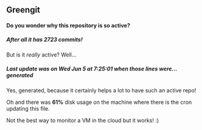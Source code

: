## Greengit

#### Do you wonder why this repository is so active?

##### After all it has 2723 commits!

But is it *really* active? Well...

##### Last update was on Wed Jun 5 at 7:25:01 when those lines were... generated

Yes, generated, because it certainly helps a lot to have such an active repo!

Oh and there was **61%** disk usage on the machine
where there is the cron updating this file.

Not the best way to monitor a VM in the cloud but it works! :)

